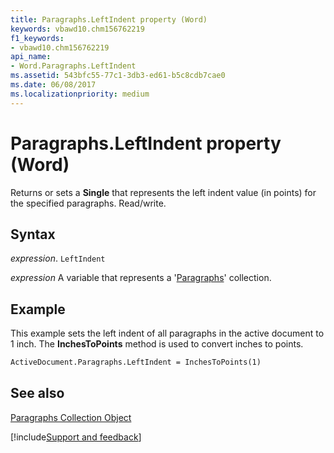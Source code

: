 ```yaml
---
title: Paragraphs.LeftIndent property (Word)
keywords: vbawd10.chm156762219
f1_keywords:
- vbawd10.chm156762219
api_name:
- Word.Paragraphs.LeftIndent
ms.assetid: 543bfc55-77c1-3db3-ed61-b5c8cdb7cae0
ms.date: 06/08/2017
ms.localizationpriority: medium
---
```



# Paragraphs.LeftIndent property (Word)

Returns or sets a **Single** that represents the left indent value (in points) for the specified paragraphs. Read/write.


## Syntax

_expression_. `LeftIndent`

_expression_ A variable that represents a '[Paragraphs](Word.paragraphs.md)' collection.


## Example

This example sets the left indent of all paragraphs in the active document to 1 inch. The **InchesToPoints** method is used to convert inches to points.


```vb
ActiveDocument.Paragraphs.LeftIndent = InchesToPoints(1)
```


## See also


[Paragraphs Collection Object](Word.paragraphs.md)

[!include[Support and feedback](~/includes/feedback-boilerplate.md)]